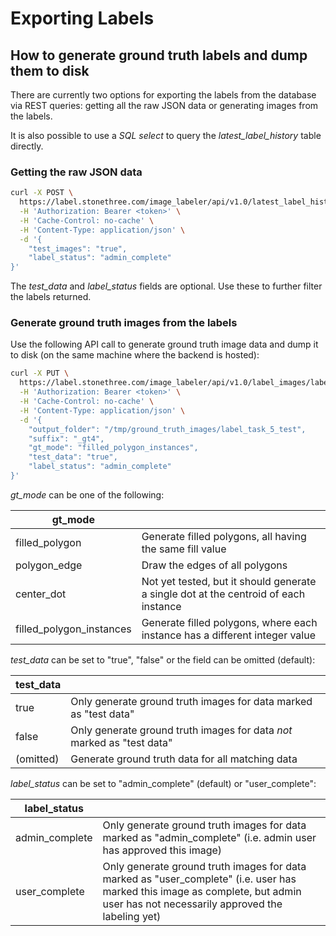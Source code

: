 # Exporting Labels

## How to generate ground truth labels and dump them to disk

There are currently two options for exporting the labels from the database via REST queries: getting all the raw JSON data or generating images from the labels.

It is also possible to use a *SQL select* to query the *latest_label_history* table directly.
 
### Getting the raw JSON data

~~~ bash
curl -X POST \
  https://label.stonethree.com/image_labeler/api/v1.0/latest_label_history/label_task_id/5 \
  -H 'Authorization: Bearer <token>' \
  -H 'Cache-Control: no-cache' \
  -H 'Content-Type: application/json' \
  -d '{
	"test_images": "true",
    "label_status": "admin_complete"
}'
~~~

The *test_data* and *label_status* fields are optional. Use these to further filter the labels returned.

### Generate ground truth images from the labels

Use the following API call to generate ground truth image data and dump it to disk (on the same machine where the backend is hosted):

~~~ bash
curl -X PUT \
  https://label.stonethree.com/image_labeler/api/v1.0/label_images/label_task_id/5 \
  -H 'Authorization: Bearer <token>' \
  -H 'Cache-Control: no-cache' \
  -H 'Content-Type: application/json' \
  -d '{
	"output_folder": "/tmp/ground_truth_images/label_task_5_test",
	"suffix": "_gt4",
	"gt_mode": "filled_polygon_instances",
	"test_data": "true",
    "label_status": "admin_complete"
}'
~~~

*gt_mode* can be one of the following:

| gt_mode                   |                                                                                       |
| -------------             |:-------------                                                                         |
| filled_polygon            | Generate filled polygons, all having the same fill value                              |
| polygon_edge              | Draw the edges of all polygons                                                        |
| center_dot                | Not yet tested, but it should generate a single dot at the centroid of each instance  |
| filled_polygon_instances  | Generate filled polygons, where each instance has a different integer value           |

*test_data* can be set to "true", "false" or the field can be omitted (default):

| test_data         |                                                                                       |
| -------------     |:-------------                                                                         |
| true              | Only generate ground truth images for data marked as "test data"                      |
| false             | Only generate ground truth images for data *not* marked as "test data"                |
| (omitted)         | Generate ground truth data for all matching data                                      |

*label_status* can be set to "admin_complete" (default) or "user_complete":

| label_status    |                                                                                       |
| -------------   |:-------------                                                                         |
| admin_complete  | Only generate ground truth images for data marked as "admin_complete" (i.e. admin user has approved this image)   |
| user_complete   | Only generate ground truth images for data marked as "user_complete" (i.e. user has marked this image as complete, but admin user has not necessarily approved the labeling yet)                |
